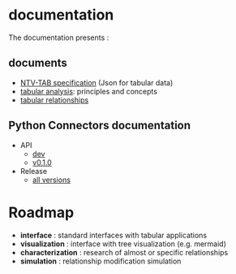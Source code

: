 # documentation

The documentation presents :

## documents

- [NTV-TAB specification](https://loco-philippe.github.io/ES/NTV%20tabular%20format%20(NTV-TAB).htm) (Json for tabular data)
- [tabular analysis](https://github.com/loco-philippe/tab-analysis/tree/main/docs/tabular_analysis.pdf): principles and concepts
- [tabular relationships](https://github.com/loco-philippe/Environmental-Sensing/blob/main/property_relationship/README.md)

## Python Connectors documentation

- API
  - [dev](https://loco-philippe.github.io/tab-analysis/tab_analysis.html)
  - [v0.1.0](https://loco-philippe.github.io/tab-analysis/v0.1.0/tab_analysis.html)
- Release
  - [all versions](https://github.com/loco-philippe/tab-analysis/tree/main/docs/release.rst)

# Roadmap

- **interface** : standard interfaces with tabular applications
- **visualization** : interface with tree visualization (e.g. mermaid)
- **characterization** : research of almost or specific relationships
- **simulation** : relationship modification simulation
